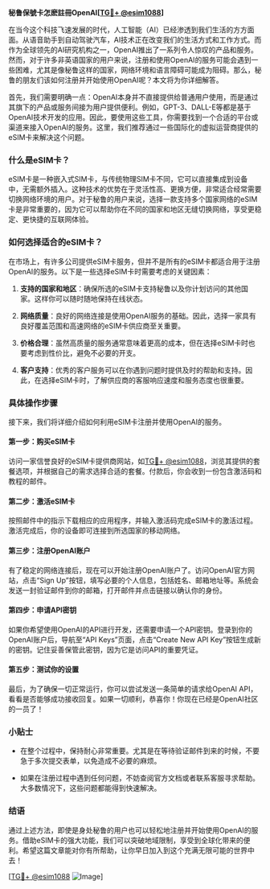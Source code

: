 **秘鲁保號卡怎麽註冊OpenAI[[TG💪+ @esim1088](https://t.me/s/esim1088)]**

在当今这个科技飞速发展的时代，人工智能（AI）已经渗透到我们生活的方方面面。从语音助手到自动驾驶汽车，AI技术正在改变我们的生活方式和工作方式。而作为全球领先的AI研究机构之一，OpenAI推出了一系列令人惊叹的产品和服务。然而，对于许多非英语国家的用户来说，注册和使用OpenAI的服务可能会遇到一些困难，尤其是像秘鲁这样的国家，网络环境和语言障碍可能成为阻碍。那么，秘鲁的朋友们该如何注册并开始使用OpenAI呢？本文将为你详细解答。

首先，我们需要明确一点：OpenAI本身并不直接提供给普通用户使用，而是通过其旗下的产品或服务间接为用户提供便利。例如，GPT-3、DALL-E等都是基于OpenAI技术开发的应用。因此，要使用这些工具，你需要找到一个合适的平台或渠道来接入OpenAI的服务。这里，我们推荐通过一些国际化的虚拟运营商提供的eSIM卡来解决这个问题。

### 什么是eSIM卡？

eSIM卡是一种嵌入式SIM卡，与传统物理SIM卡不同，它可以直接集成到设备中，无需额外插入。这种技术的优势在于灵活性高、更换方便，非常适合经常需要切换网络环境的用户。对于秘鲁的用户来说，选择一款支持多个国家网络的eSIM卡是非常重要的，因为它可以帮助你在不同的国家和地区无缝切换网络，享受更稳定、更快捷的互联网体验。

### 如何选择适合的eSIM卡？

在市场上，有许多公司提供eSIM卡服务，但并不是所有的eSIM卡都适合用于注册OpenAI的服务。以下是一些选择eSIM卡时需要考虑的关键因素：

1. **支持的国家和地区**：确保所选的eSIM卡支持秘鲁以及你计划访问的其他国家。这样你可以随时随地保持在线状态。
   
2. **网络质量**：良好的网络连接是使用OpenAI服务的基础。因此，选择一家具有良好覆盖范围和高速网络的eSIM卡供应商至关重要。

3. **价格合理**：虽然高质量的服务通常意味着更高的成本，但在选择eSIM卡时也要考虑到性价比，避免不必要的开支。

4. **客户支持**：优秀的客户服务可以在你遇到问题时提供及时的帮助和支持。因此，在选择eSIM卡时，了解供应商的客服响应速度和服务态度也很重要。

### 具体操作步骤

接下来，我们将详细介绍如何利用eSIM卡注册并使用OpenAI的服务。

#### 第一步：购买eSIM卡

访问一家信誉良好的eSIM卡提供商网站，如[TG💪+ @esim1088](https://t.me/s/esim1088)，浏览其提供的套餐选项，并根据自己的需求选择合适的套餐。付款后，你会收到一份包含激活码和教程的邮件。

#### 第二步：激活eSIM卡

按照邮件中的指示下载相应的应用程序，并输入激活码完成eSIM卡的激活过程。激活完成后，你的设备即可连接到所选国家的移动网络。

#### 第三步：注册OpenAI账户

有了稳定的网络连接后，现在可以开始注册OpenAI账户了。访问OpenAI官方网站，点击“Sign Up”按钮，填写必要的个人信息，包括姓名、邮箱地址等。系统会发送一封验证邮件到你的邮箱，打开邮件并点击链接以确认你的身份。

#### 第四步：申请API密钥

如果你希望使用OpenAI的API进行开发，还需要申请一个API密钥。登录到你的OpenAI账户后，导航至“API Keys”页面，点击“Create New API Key”按钮生成新的密钥。记住妥善保管此密钥，因为它是访问API的重要凭证。

#### 第五步：测试你的设置

最后，为了确保一切正常运行，你可以尝试发送一条简单的请求给OpenAI API，看看是否能够成功接收回复。如果一切顺利，恭喜你！你现在已经是OpenAI社区的一员了！

### 小贴士

- 在整个过程中，保持耐心非常重要。尤其是在等待验证邮件到来的时候，不要急于多次提交表单，以免造成不必要的麻烦。
  
- 如果在注册过程中遇到任何问题，不妨查阅官方文档或者联系客服寻求帮助。大多数情况下，这些问题都能得到快速解决。

### 结语

通过上述方法，即使是身处秘鲁的用户也可以轻松地注册并开始使用OpenAI的服务。借助eSIM卡的强大功能，我们可以突破地域限制，享受到全球化带来的便利。希望这篇文章能对你有所帮助，让你早日加入到这个充满无限可能的世界中去！

[[TG💪+ @esim1088](https://t.me/s/esim1088) ![Image](https://i.postimg.cc/4NQfJmqS/Snipaste-2025-05-13-00-14-12.png)]